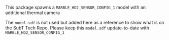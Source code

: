 This package spawns a `MARBLE_HD2_SENSOR_CONFIG_1` model with an additional
thermal camera

The `model.sdf` is not used but added here as a reference to show what is on
the SubT Tech Repo. Please keep this `model.sdf` update-to-date with
`MARBLE_HD2_SENSOR_CONFIG_1`
